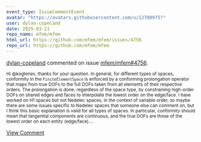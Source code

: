 ```yaml
---
event_type: IssueCommentEvent
avatar: "https://avatars.githubusercontent.com/u/12700975?"
user: dylan-copeland
date: 2025-03-21
repo_name: mfem/mfem
html_url: https://github.com/mfem/mfem/issues/4756
repo_url: https://github.com/mfem/mfem
---
```


<a href='https://github.com/dylan-copeland' target='_blank'>dylan-copeland</a> commented on issue <a href='https://github.com/mfem/mfem/issues/4756' target='_blank'>mfem/mfem#4756</a>.

<small>Hi @kogtenev, thanks for your question. In general, for different types of spaces, conformity in the `FiniteElementSpace` is enforced by a conforming prolongation operator that maps from true DOFs to the full DOFs taken from all elements of their respective orders. The prolongation is done, regardless of the space type, by constraining high-order DOFs on shared edges and faces to interpolate the lowest order on the edge/face. I have worked on H1 spaces but not Nedelec spaces, in the context of variable order, so maybe there are some issues specific to Nedelec spaces that someone else can comment on, but I think this basic explanation is valid for all types of spaces. In particular, conformity should mean that tangential components are continuous, and the true DOFs are those of the lowest order on each entity (edge/face)....</small>

<a href='https://github.com/mfem/mfem/issues/4756' target='_blank'>View Comment</a>